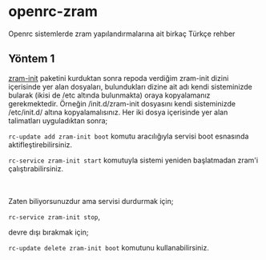 # openrc-zram
Openrc sistemlerde zram yapılandırmalarına ait birkaç Türkçe rehber

## Yöntem 1

[zram-init](https://github.com/vaeth/zram-init) paketini kurduktan sonra repoda verdiğim zram-init dizini içerisinde yer alan dosyaları, bulundukları dizine ait adı kendi sisteminizde bularak (ikisi de /etc altında bulunmakta) oraya kopyalamanız gerekmektedir. Örneğin /init.d/zram-init dosyasını kendi sisteminizde /etc/init.d/ altına kopyalamalısınız. Her iki dosya içerisinde yer alan talimatları uyguladıktan sonra;

`rc-update add zram-init boot` komutu aracılığıyla servisi boot esnasında aktifleştirebilirsiniz. 

`rc-service zram-init start` komutuyla sistemi yeniden başlatmadan zram'i çalıştırabilirsiniz.

<br></br>
Zaten biliyorsunuzdur ama servisi durdurmak için;

`rc-service zram-init stop`, 

devre dışı bırakmak için;

`rc-update delete zram-init boot` komutunu kullanabilirsiniz.
